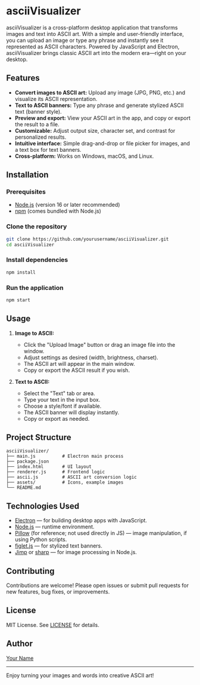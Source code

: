 # asciiVisualizer

asciiVisualizer is a cross-platform desktop application that transforms images and text into ASCII art. With a simple and user-friendly interface, you can upload an image or type any phrase and instantly see it represented as ASCII characters. Powered by JavaScript and Electron, asciiVisualizer brings classic ASCII art into the modern era—right on your desktop.

## Features

- **Convert images to ASCII art:** Upload any image (JPG, PNG, etc.) and visualize its ASCII representation.
- **Text to ASCII banners:** Type any phrase and generate stylized ASCII text (banner style).
- **Preview and export:** View your ASCII art in the app, and copy or export the result to a file.
- **Customizable:** Adjust output size, character set, and contrast for personalized results.
- **Intuitive interface:** Simple drag-and-drop or file picker for images, and a text box for text banners.
- **Cross-platform:** Works on Windows, macOS, and Linux.

## Installation

### Prerequisites

- [Node.js](https://nodejs.org/) (version 16 or later recommended)
- [npm](https://www.npmjs.com/) (comes bundled with Node.js)

### Clone the repository

```bash
git clone https://github.com/yourusername/asciiVisualizer.git
cd asciiVisualizer
```

### Install dependencies

```bash
npm install
```

### Run the application

```bash
npm start
```

## Usage

1. **Image to ASCII:**
    - Click the "Upload Image" button or drag an image file into the window.
    - Adjust settings as desired (width, brightness, charset).
    - The ASCII art will appear in the main window.
    - Copy or export the ASCII result if you wish.

2. **Text to ASCII:**
    - Select the "Text" tab or area.
    - Type your text in the input box.
    - Choose a style/font if available.
    - The ASCII banner will display instantly.
    - Copy or export as needed.

## Project Structure

```
asciiVisualizer/
├── main.js          # Electron main process
├── package.json
├── index.html       # UI layout
├── renderer.js      # Frontend logic
├── ascii.js         # ASCII art conversion logic
├── assets/          # Icons, example images
└── README.md
```

## Technologies Used

- [Electron](https://www.electronjs.org/) — for building desktop apps with JavaScript.
- [Node.js](https://nodejs.org/) — runtime environment.
- [Pillow](https://pypi.org/project/Pillow/) (for reference; not used directly in JS) — image manipulation, if using Python scripts.
- [figlet.js](https://www.npmjs.com/package/figlet) — for stylized text banners.
- [Jimp](https://www.npmjs.com/package/jimp) or [sharp](https://www.npmjs.com/package/sharp) — for image processing in Node.js.

## Contributing

Contributions are welcome! Please open issues or submit pull requests for new features, bug fixes, or improvements.

## License

MIT License. See [LICENSE](LICENSE) for details.

## Author

[Your Name](https://github.com/yourusername)

---

Enjoy turning your images and words into creative ASCII art!